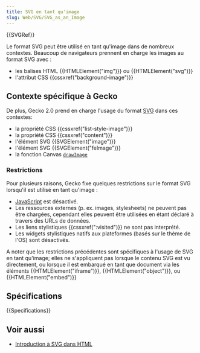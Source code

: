 ```yaml
---
title: SVG en tant qu'image
slug: Web/SVG/SVG_as_an_Image
---
```


{{SVGRef}}

Le format SVG peut être utilisé en tant qu'image dans de nombreux contextes. Beaucoup de navigateurs prennent en charge les images au format SVG avec :

- les balises HTML {{HTMLElement("img")}} ou {{HTMLElement("svg")}}
- l'attribut CSS {{cssxref("background-image")}}

## Contexte spécifique à Gecko

De plus, Gecko 2.0 prend en charge l'usage du format [SVG](/fr/docs/SVG) dans ces contextes:

- la propriété CSS {{cssxref("list-style-image")}}
- la propriété CSS {{cssxref("content")}}
- l'élément SVG {{SVGElement("image")}}
- l'élément SVG {{SVGElement("feImage")}}
- la fonction Canvas [`drawImage`](/fr/docs/HTML/Canvas/Tutorial/Using_images#drawImage)

### Restrictions

Pour plusieurs raisons, Gecko fixe quelques restrictions sur le format SVG lorsqu'il est utilisé en tant qu'image :

- [JavaScript](/fr/docs/Web/JavaScript) est désactivé.
- Les ressources externes (p. ex. images, stylesheets) ne peuvent pas être chargées, cependant elles peuvent être utilisées en étant déclaré à travers des URLs de données.
- Les liens stylistiques {{cssxref(":visited")}} ne sont pas interprété.
- Les widgets stylistiques natifs aux plateformes (basés sur le thème de l'OS) sont désactivés.

A noter que les restrictions précédentes sont spécifiques à l'usage de SVG en tant qu'image; elles ne s'appliquent pas lorsque le contenu SVG est vu directement, ou lorsque il est embarqué en tant que document via les éléments {{HTMLElement("iframe")}}, {{HTMLElement("object")}}, ou {{HTMLElement("embed")}}

## Spécifications

{{Specifications}}

## Voir aussi

- [Introduction à SVG dans HTML](/fr/docs/Introduction_à_SVG_dans_HTML)
